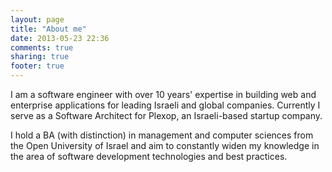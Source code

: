 ```yaml
---
layout: page
title: "About me"
date: 2013-05-23 22:36
comments: true
sharing: true
footer: true
---
```

I am a software engineer with over 10 years' expertise in building web and enterprise applications for leading Israeli and global companies. Currently I serve as a Software Architect for Plexop, an Israeli-based startup company. 

I hold a BA (with distinction) in management and computer sciences from the Open University of Israel and aim to constantly widen my knowledge in the area of software development technologies and best practices.
